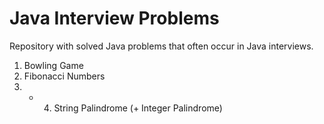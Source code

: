 # Java Interview Problems
Repository with solved Java problems that often occur in Java interviews.

 1.  Bowling Game
 2.  Fibonacci Numbers
 3. + 4. String Palindrome (+ Integer Palindrome)
